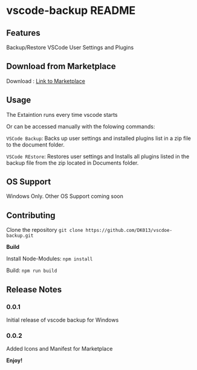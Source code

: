 # vscode-backup README

## Features

Backup/Restore VSCode User Settings and Plugins

## Download from Marketplace

Download : [Link to Marketplace](https://marketplace.visualstudio.com/items?itemName=Westenets.vscode-backup)

## Usage

The Extaintion runs every time vscode starts

Or can be accessed manually with the folowing commands:

`VSCode Backup`: Backs up user settings and installed plugins list in a zip file to the document folder.

`VSCode REstore`: Restores user settings and Installs all plugins listed in the backup file from the zip located in Documents folder.

## OS Support

Windows Only.
Other OS Support coming soon

## Contributing

Clone the repository `git clone https://github.com/DK013/vscdoe-backup.git`

**Build**

Install Node-Modules: `npm install`

Build: `npm run build`


## Release Notes

### 0.0.1

Initial release of vscode backup for Windows

### 0.0.2

Added Icons and Manifest for Marketplace

**Enjoy!**
